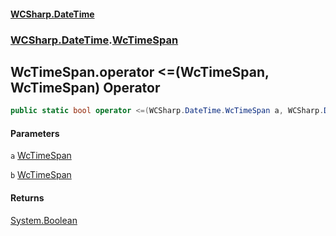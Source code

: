 #### [WCSharp.DateTime](README.md 'README')
### [WCSharp.DateTime](WCSharp.DateTime.md 'WCSharp.DateTime').[WcTimeSpan](WCSharp.DateTime.WcTimeSpan.md 'WCSharp.DateTime.WcTimeSpan')

## WcTimeSpan.operator <=(WcTimeSpan, WcTimeSpan) Operator

```csharp
public static bool operator <=(WCSharp.DateTime.WcTimeSpan a, WCSharp.DateTime.WcTimeSpan b);
```
#### Parameters

<a name='WCSharp.DateTime.WcTimeSpan.op_LessThanOrEqual(WCSharp.DateTime.WcTimeSpan,WCSharp.DateTime.WcTimeSpan).a'></a>

`a` [WcTimeSpan](WCSharp.DateTime.WcTimeSpan.md 'WCSharp.DateTime.WcTimeSpan')

<a name='WCSharp.DateTime.WcTimeSpan.op_LessThanOrEqual(WCSharp.DateTime.WcTimeSpan,WCSharp.DateTime.WcTimeSpan).b'></a>

`b` [WcTimeSpan](WCSharp.DateTime.WcTimeSpan.md 'WCSharp.DateTime.WcTimeSpan')

#### Returns
[System.Boolean](https://docs.microsoft.com/en-us/dotnet/api/System.Boolean 'System.Boolean')